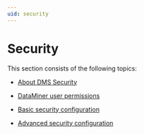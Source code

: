 ```yaml
---
uid: security
---
```


# Security

This section consists of the following topics:

- [About DMS Security](xref:About_DMS_Security)

- [DataMiner user permissions](xref:DataMiner_user_permissions)

- [Basic security configuration](xref:Basic_security_configuration)

- [Advanced security configuration](xref:Advanced_security_configuration)
